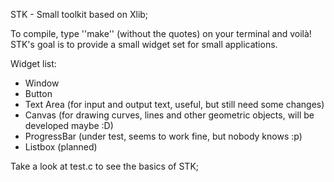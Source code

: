 STK - Small toolkit based on Xlib;

To compile, type ''make'' (without the quotes) on your terminal and voilà!
STK's goal is to provide a small widget set for small applications.

Widget list:

* Window
* Button
* Text Area (for input and output text, useful, but still need some changes)
* Canvas (for drawing curves, lines and other geometric objects, will be developed maybe :D)
* ProgressBar (under test, seems to work fine, but nobody knows :p)
* Listbox (planned) 

Take a look at test.c to see the basics of STK;


